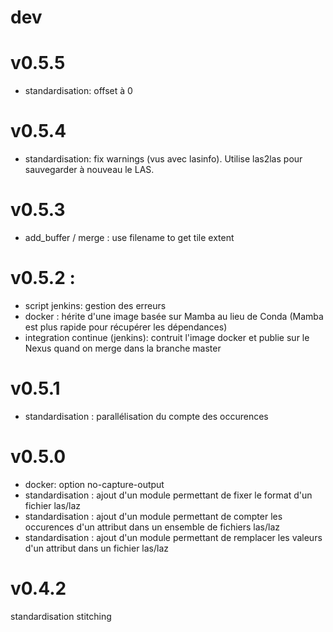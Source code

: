 # dev

# v0.5.5
- standardisation: offset à 0

# v0.5.4
- standardisation: fix warnings (vus avec lasinfo). Utilise las2las pour sauvegarder à nouveau le LAS.

# v0.5.3
- add_buffer / merge : use filename to get tile extent

# v0.5.2 :
- script jenkins: gestion des erreurs
- docker : hérite d'une image basée sur Mamba au lieu de Conda (Mamba est plus rapide pour récupérer les dépendances)
- integration continue (jenkins): contruit l'image docker et publie sur le Nexus quand on merge dans la branche master

# v0.5.1
- standardisation : parallélisation du compte des occurences

# v0.5.0
- docker: option no-capture-output
- standardisation : ajout d'un module permettant de fixer le format d'un fichier las/laz
- standardisation : ajout d'un module permettant de compter les occurences d'un attribut dans un ensemble de fichiers las/laz
- standardisation : ajout d'un module permettant de remplacer les valeurs d'un attribut dans un fichier las/laz

# v0.4.2
standardisation
stitching
